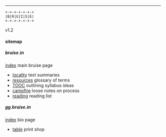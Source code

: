 ---

```
+-+-+-+-+-+-+
|B|R|U|I|S|E|
+-+-+-+-+-+-+
```

v1.2

#### sitemap

##### bruise.in

[index](https://bruise.in)						main bruise page  
- [locality](https://bruise.in/locality.html)		text summaries  
- [resources](https://bruise.in/resources.html)			glossary of terms  
- [TOOC](https://bruise.in/tooc.html)					outlining syllabus ideas  
- [campfire](https://bruise.in/campfire.html)			loose notes on process  
- [reading](https://bruise.in/reading.html)		reading list

##### gg.bruise.in

[index](https://gg.bruise.in)		bio page  
- [table](https://gg.bruise.in/table.html)	print shop

